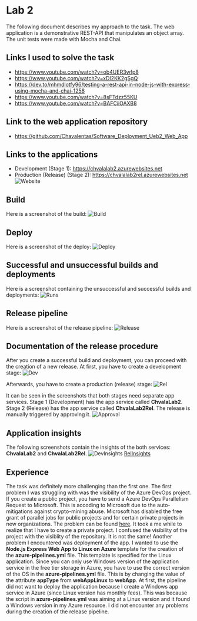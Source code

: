 # Lab 2
The following document describes my approach to the task.
The web application is a demonstrative REST-API that manipulates an object array.
The unit tests were made with Mocha and Chai.

## Links I used to solve the task
* https://www.youtube.com/watch?v=ob4UER3wfp8
* https://www.youtube.com/watch?v=xDI2KK2gSgQ
* https://dev.to/mhmdlotfy96/testing-a-rest-api-in-node-js-with-express-using-mocha-and-chai-1258
* https://www.youtube.com/watch?v=8sFTdzz55KU
* https://www.youtube.com/watch?v=BAFCiiOAXB8

## Link to the web application repository
* https://github.com/Chavalentas/Software_Deployment_Ueb2_Web_App

## Links to the applications
* Development (Stage 1): https://chvalalab2.azurewebsites.net
* Production (Release) (Stage 2): https://chvalalab2rel.azurewebsites.net
![Website](Screenshots/build.png)

## Build

Here is a screenshot of the build:
![Build](Screenshots/release_website.png)

## Deploy

Here is a screenshot of the deploy:
![Deploy](Screenshots/deploy.png)

## Successful and unsuccessful builds and deployments

Here is a screenshot containing the unsuccessful and successful builds and deployments:
![Runs](Screenshots/runs.png)

## Release pipeline

Here is a screenshot of the release pipeline:
![Release](Screenshots/release.png)


## Documentation of the release procedure

After you create a successful build and deployment, you can proceed with the creation of a new release.
At first, you have to create a development stage:
![Dev](Screenshots/create_dev.png)

Afterwards, you have to create a production (release) stage:
![Rel](Screenshots/create_release.png)

It can be seen in the screenshots that both stages need separate app services.
Stage 1 (Development) has the app service called **ChvalaLab2**.
Stage 2 (Release) has the app service called **ChvalaLab2Rel**.
The release is manually triggered by approving it.
![Approval](Screenshots/release_approval.png)

## Application insights
The following screenshots contain the insights of the both services: **ChvalaLab2** and **ChvalaLab2Rel**.
![DevInsights](Screenshots/application_insights.png)
[RelInsights](Screenshots/application_insights_release.png)

## Experience 
The task was definitely more challenging than the first one.
The first problem I was struggling with was the visibility of the Azure DevOps project.
If you create a public project, you have to send a Azure DevOps Parallelism Request to Microsoft.
This is accoding to Microsoft due to the auto-mitigations against crypto-mining abuse.
Microsoft has disabled the free grant of parallel jobs for public projects and for certain private projects in new organizations.
The problem can be found [here](https://developercommunity.visualstudio.com/t/parallelism-request-for-running-a-pipeline/1684569).
It took a me while to realize that I have to create a private project.
I confused the visibility of the project with the visiblity of the repository.
It is not the same!
Another problem I encountered was deployment of the app.
I wanted to use the **Node.js Express Web App to Linux on Azure** template for the creation
of the **azure-pipelines.yml** file.
This template is specified for the Linux application.
Since you can only use Windows version of the application service in the free tier storage in Azure,
you have to use the correct version of the OS in the **azure-pipelines.yml** file.
This is by changing the value of the attribute **appType** from **webAppLinux** to **webApp**.
At first, the pipeline did not want to deploy the application because I create a Windows app service
in Azure (since Linux version has monthly fees).
This was because the script in **azure-pipelines.yml** was aiming at a Linux version and it found
a Windows version in my Azure resource.
I did not encounter any problems during the creation of the release pipeline.